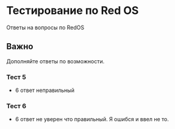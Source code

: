 # Тестирование по Red OS
Ответы на вопросы по RedOS

## Важно
Дополняйте ответы по возможности.

### Тест 5
- 6 ответ неправильный

### Тест 6
- 6 ответ не уверен что правильный. Я ошибся и ввел не то.
